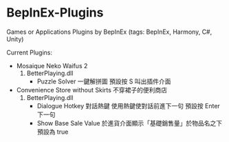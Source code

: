 # BepInEx-Plugins
Games or Applications Plugins by BepInEx (tags: BepInEx, Harmony, C#, Unity)

Current Plugins:

* Mosaique Neko Waifus 2 
	1. BetterPlaying.dll
		* Puzzle Solver 一鍵解拼圖 預設按 S 叫出插件介面
* Convenience Store without Skirts 不穿裙子的便利商店
	1. BetterPlaying.dll
		* Dialogue Hotkey 對話熱鍵 使用熱鍵使對話前進下一句 預設按 Enter 下一句
		* Show Base Sale Value 於進貨介面顯示「基礎銷售量」於物品名之下 預設為 true
